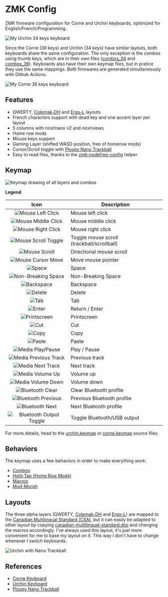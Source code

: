 # ZMK Config

ZMK firmware configuration for Corne and Urchin keyboards, optimized for
English/French/Programming.

![My Urchin 34 keys keyboard](images/urchin.jpg)

Since the Corne (36 keys) and Urchin (34 keys) have similar layouts, both
keyboards share the same configuration. The only exception is the combos using
thumb keys, which are in their own files ([combos_34](behaviors/combos_34.dtsi)
and [combos_36](behaviors/combos_36.dtsi)). Keyboards also have their own keymap
files, but in pratice they use the same mappings. Both firmwares are generated
simultaneously with Github Actions.

![My Corne 36 keys keyboard](images/corne36.jpg)

## Features

- QWERTY, [Colemak-DH](https://colemakmods.github.io/mod-dh/)
  and [Ergo-L](https://ergol.org) layouts
- French characters support with dead key and one accent layer per layout
- 5 columns with nice!nano v2 and nice!views
- Home row mods
- Mouse keys support
- Gaming Layer (shifted WASD position, free of homerow mods)
- Cursor/Scroll toggle with
  [Ploopy Nano Trackball](https://github.com/ploopyco/nano-trackball)
- Easy to read files, thanks to the
  [zmk-nodefree-config](https://github.com/urob/zmk-nodefree-config) helper

## Keymap

![Keymap drawing of all layers and combos](images/keymaps/urchin_keymap.svg)

**Legend**

| Icon                    | Description                 |
|:-----------------------:|-----------------------------|
| ![Mouse Left Click](images/icons/click_left.svg)        | Mouse left click            |
| ![Mouse Middle Click](images/icons/click_middle.svg)      | Mouse middle click          |
| ![Mouse Right Click](images/icons/click_right.svg)       | Mouse right click           |
| ![Mouse Scroll Toggle](images/icons/scroll.svg)     | Toggle mouse scroll (trackball/scrollball) |
| ![Mouse Scroll](images/icons/scroll_right.svg)            | Directional mouse scroll    |
| ![Mouse Cursor Move](images/icons/cursor_right.svg)       | Move mouse pointer          |
| ![Space](images/icons/space.svg)                   | Space                       |
| ![Non-Breaking Space](images/icons/space_nb.svg)      | Non-Breaking Space          |
| ![Backspace](images/icons/backspace.svg)               | Backspace                   |
| ![Delete](images/icons/delete.svg)                  | Delete                      |
| ![Tab](images/icons/tab.svg)                     | Tab                         |
| ![Enter](images/icons/return.svg)                   | Return / Enter              |
| ![Printscreen](images/icons/printscreen.svg)             | Printscreen                 |
| ![Cut](images/icons/cut.svg)                     | Cut                         |
| ![Copy](images/icons/copy.svg)                    | Copy                        |
| ![Paste](images/icons/paste.svg)                   | Paste                       |
| ![Media Play/Pause](images/icons/play_pause.svg)        | Play / Pause                |
| ![Media Previous Track](images/icons/media_prev.svg)    | Previous track              |
| ![Media Next Track](images/icons/media_next.svg)        | Next track                  |
| ![Media Volume Up](images/icons/vol_up.svg)         | Volume up                   |
| ![Media Volume Down](images/icons/vol_down.svg)       | Volume down                 |
| ![Bluetooth Clear](images/icons/bt_clear.svg)         | Clear Bluetooth profile     |
| ![Bluetooth Previous](images/icons/bt_prev.svg)      | Previous Bluetooth profile  |
| ![Bluetooth Next](images/icons/bt_next.svg)          | Next Bluetooth profile      |
| ![Bluetooth Output Toggle](images/icons/out_tog.svg) | Toggle Bluetooth/USB output |

For more details, head to the [urchin.keymap](config/urchin.keymap) or
[corne.keymap](config/corne.keymap) source files.

## Behaviors

The keymap uses a few behaviors in order to make everything work:

- [Combos](behaviors/combos.dtsi)
- [Hold-Tap (Home Row Mods)](behaviors/hold-tap.dtsi)
- [Macros](behaviors/macros.dtsi)
- [Mod-Morph](behaviors/mod-morph.dtsi)

## Layouts

The three alpha layers (QWERTY,
[Colemak-DH](https://colemakmods.github.io/mod-dh/) and
[Ergo-L](https://ergol.org)) are mapped to the
[Canadian Multilingual Standard (CSA)](https://commons.wikimedia.org/wiki/File:KB_Canadian_Multilingual_Standard.svg),
but it can easily be adapted to other layout by copying
[canadian-multilingual-standard.dtsi](layouts/canadian-multilingual-standard.dtsi)
and changing the macros accordingly. I've always used this layout, it's just
more convenient for me to base my layout on it. This way I don't have to change
whenever I switch keyboards.

![Urchin with Nano Trackball](images/urchin-with-nano.jpg)

## References

- [Corne Keyboard](https://github.com/foostan/crkbd)
- [Urchin Keyboard](https://github.com/duckyb/urchin)
- [Ploopy Nano Trackball](https://github.com/ploopyco/nano-trackball)

